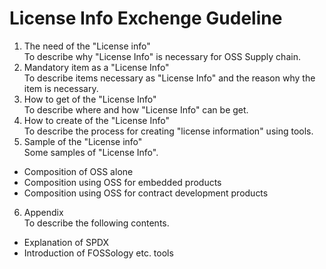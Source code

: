 # License Info Exchenge Gudeline
1. The need of the "License info"  
To describe why "License Info" is necessary for OSS Supply chain.
2. Mandatory item as a "License Info"  
To describe items necessary as "License Info" and the reason why the item is necessary.
3. How to get of the "License Info"  
To describe where and how "License Info" can be get.
4. How to create of the "License Info"  
To describe the process for creating "license information" using tools.
5. Sample of the "License info"  
Some samples of "License Info".
 - Composition of OSS alone  
 - Composition using OSS for embedded products  
 - Composition using OSS for contract development products
6. Appendix  
To describe the following contents.
 - Explanation of SPDX
 - Introduction of FOSSology etc. tools
